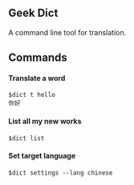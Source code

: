 Geek Dict
---------
A command line tool for translation.

## Commands

#### Translate a word
```
$dict t hello
你好
```

#### List all my new works
```
$dict list
```

#### Set target language
```
$dict settings --lang chinese
```
